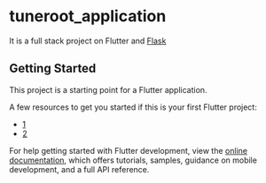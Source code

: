 # tuneroot_application

It is a full stack project on Flutter and [Flask](https://github.com/sabirklm/tune-root-services) 

## Getting Started

This project is a starting point for a Flutter application.

A few resources to get you started if this is your first Flutter project:

- [1](https://github.com/sabirklm/tune_root/blob/main/Screenshot%20from%202023-03-29%2011-40-07.png)
- [2](https://docs.flutter.dev/cookbook)

For help getting started with Flutter development, view the
[online documentation](https://docs.flutter.dev/), which offers tutorials,
samples, guidance on mobile development, and a full API reference.

